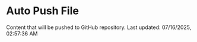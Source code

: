 # Auto Push File

Content that will be pushed to GitHub repository.
Last updated: 07/16/2025, 02:57:36 AM